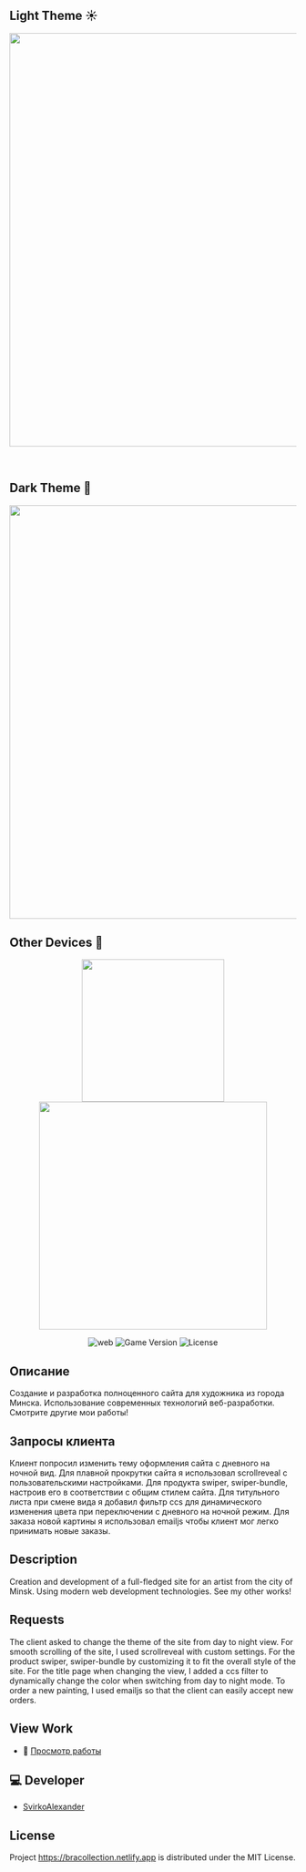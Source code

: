 ## Light Theme ☀️
<p align="center">
      <img src="fon.png" width="726">
</p>
<br>
 
## Dark Theme 🌚

      
<p align="center">
      <img src="fontwo.png" width="726">
</p>

## Other Devices 📱
<p align="center">
      <img src="ipone width.png" width="250">
      <img src="ipad width.png" width="400">
</p>





<p align="center">
   <img src="https://img.shields.io/badge/version-chrome-green" alt="web">
   <img src="https://img.shields.io/badge/-HTML%20%2F%20CSS-purple" alt="Game Version">
   <img src="https://img.shields.io/badge/-JS%20%2F%20Swiper%20%2F%20Scroll%20js-yellow" alt="License">
</p>

## Описание

Создание и разработка полноценного сайта для художника из города Минска. Использование современных технологий веб-разработки. Смотрите другие мои работы!

## Запросы клиента

Клиент попросил изменить тему оформления сайта с дневного на ночной вид. Для плавной прокрутки сайта я использовал scrollreveal с пользовательскими настройками. Для продукта swiper, swiper-bundle, настроив его в соответствии с общим стилем сайта.
Для титульного листа при смене вида я добавил фильтр ccs для динамического изменения цвета при переключении с дневного на ночной режим. Для заказа новой картины я использовал emailjs чтобы клиент мог легко принимать новые заказы.

## Description

Creation and development of a full-fledged site for an artist from the city of Minsk. Using modern web development technologies. See my other works!

## Requests

The client asked to change the theme of the site from day to night view. For smooth scrolling of the site, I used scrollreveal with custom settings. For the product swiper, swiper-bundle by customizing it to fit the overall style of the site.
For the title page when changing the view, I added a ccs filter to dynamically change the color when switching from day to night mode. To order a new painting, I used emailjs so that the client can easily accept new orders.

## View Work

- 👀 [
Просмотр работы](https://bracollection.netlify.app/)


## 💻 Developer

- [SvirkoAlexander](https://github.com/SvirkoAlexander)

## License 

Project https://bracollection.netlify.app is distributed under the MIT License.
